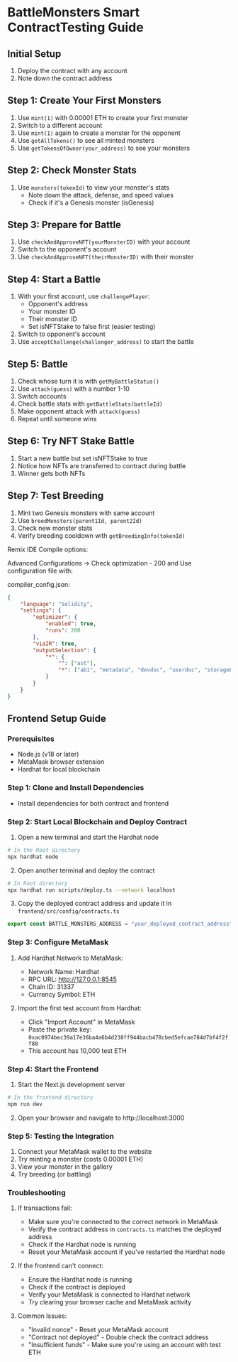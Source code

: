 # BattleMonsters Smart ContractTesting Guide

## Initial Setup
1. Deploy the contract with any account
2. Note down the contract address

## Step 1: Create Your First Monsters
1. Use `mint(1)` with 0.00001 ETH to create your first monster
2. Switch to a different account
3. Use `mint(1)` again to create a monster for the opponent
4. Use `getAllTokens()` to see all minted monsters
5. Use `getTokensOfOwner(your_address)` to see your monsters

## Step 2: Check Monster Stats
1. Use `monsters(tokenId)` to view your monster's stats
   - Note down the attack, defense, and speed values
   - Check if it's a Genesis monster (isGenesis)

## Step 3: Prepare for Battle
1. Use `checkAndApproveNFT(yourMonsterID)` with your account
2. Switch to the opponent's account
3. Use `checkAndApproveNFT(theirMonsterID)` with their monster

## Step 4: Start a Battle
1. With your first account, use `challengePlayer`:
   - Opponent's address
   - Your monster ID
   - Their monster ID
   - Set isNFTStake to false first (easier testing)
2. Switch to opponent's account
3. Use `acceptChallenge(challenger_address)` to start the battle

## Step 5: Battle
1. Check whose turn it is with `getMyBattleStatus()`
2. Use `attack(guess)` with a number 1-10
3. Switch accounts
4. Check battle stats with `getBattleStats(battleId)`
5. Make opponent attack with `attack(guess)`
6. Repeat until someone wins

## Step 6: Try NFT Stake Battle
1. Start a new battle but set isNFTStake to true
2. Notice how NFTs are transferred to contract during battle
3. Winner gets both NFTs

## Step 7: Test Breeding
1. Mint two Genesis monsters with same account
2. Use `breedMonsters(parent1Id, parent2Id)`
3. Check new monster stats
4. Verify breeding cooldown with `getBreedingInfo(tokenId)`


Remix IDE Compile options:

Advanced Configurations -> Check optimization - 200 and Use configuration file with:

compiler_config.json:
```json
{
    "language": "Solidity",
    "settings": {
        "optimizer": {
            "enabled": true,
            "runs": 200
        },
        "viaIR": true,
        "outputSelection": {
            "*": {
                "": ["ast"],
                "*": ["abi", "metadata", "devdoc", "userdoc", "storageLayout", "evm.legacyAssembly", "evm.bytecode", "evm.deployedBytecode", "evm.methodIdentifiers", "evm.gasEstimates", "evm.assembly"]
            }
        }
    }
}
```

## Frontend Setup Guide

### Prerequisites
- Node.js (v18 or later)
- MetaMask browser extension
- Hardhat for local blockchain

### Step 1: Clone and Install Dependencies
- Install dependencies for both contract and frontend

### Step 2: Start Local Blockchain and Deploy Contract
1. Open a new terminal and start the Hardhat node
```bash
# In the Root directory
npx hardhat node
```

2. Open another terminal and deploy the contract
```bash
# In Root directory
npx hardhat run scripts/deploy.ts --network localhost
```

3. Copy the deployed contract address and update it in `frontend/src/config/contracts.ts`
```typescript
export const BATTLE_MONSTERS_ADDRESS = "your_deployed_contract_address" as const;
```

### Step 3: Configure MetaMask
1. Add Hardhat Network to MetaMask:
   - Network Name: Hardhat
   - RPC URL: http://127.0.0.1:8545
   - Chain ID: 31337
   - Currency Symbol: ETH

2. Import the first test account from Hardhat:
   - Click "Import Account" in MetaMask
   - Paste the private key: `0xac0974bec39a17e36ba4a6b4d238ff944bacb478cbed5efcae784d7bf4f2ff80`
   - This account has 10,000 test ETH

### Step 4: Start the Frontend
1. Start the Next.js development server
```bash
# In the frontend directory
npm run dev
```

2. Open your browser and navigate to http://localhost:3000

### Step 5: Testing the Integration
1. Connect your MetaMask wallet to the website
2. Try minting a monster (costs 0.00001 ETH)
3. View your monster in the gallery
4. Try breeding (or battling)

### Troubleshooting
1. If transactions fail:
   - Make sure you're connected to the correct network in MetaMask
   - Verify the contract address in `contracts.ts` matches the deployed address
   - Check if the Hardhat node is running
   - Reset your MetaMask account if you've restarted the Hardhat node

2. If the frontend can't connect:
   - Ensure the Hardhat node is running
   - Check if the contract is deployed
   - Verify your MetaMask is connected to Hardhat network
   - Try clearing your browser cache and MetaMask activity

3. Common Issues:
   - "Invalid nonce" - Reset your MetaMask account
   - "Contract not deployed" - Double check the contract address
   - "Insufficient funds" - Make sure you're using an account with test ETH
